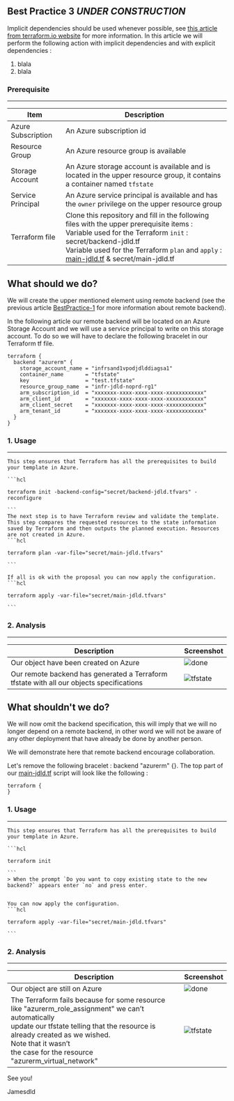 

Best Practice 3 *UNDER CONSTRUCTION*
------------
Implicit dependencies should be used whenever possible, see [this article from terraform.io website](https://www.terraform.io/intro/getting-started/dependencies.html) for more information.
In this article we will perform the following action with implicit dependencies and with explicit dependencies : 
1. blala
2. blala


### Prerequisite
-----

| Item | Description |
| ------------- | ------------- |
| Azure Subscription | An Azure subscription id |
| Resource Group | An Azure resource group is available |
| Storage Account | An Azure storage account is available and is located in the upper resource group, it contains a container named `tfstate` |
| Service Principal | An Azure service principal is available and has the `owner` privilege on the upper resource group |
| Terraform file | Clone this repository and fill in the following files with the upper prerequisite items : <br> Variable used for the Terraform `init` : secret/backend-jdld.tf <br> Variable used for the Terraform `plan` and `apply` : [main-jdld.tf](main-jdld.tf) & secret/main-jdld.tf |



What should we do?
------------
We will create the upper mentioned element using remote backend (see the previous article [BestPractice-1](../BestPractice-1) for more information about remote backend).

In the following article our remote backend will be located on an Azure Storage Account and we will use a service principal to write on this storage account.
To do so we will have to declare the following bracelet in our Terraform tf file.
```hcl
terraform {
  backend "azurerm" {
    storage_account_name = "infrsand1vpodjdlddiagsa1"
    container_name       = "tfstate"
    key                  = "test.tfstate"
    resource_group_name  = "infr-jdld-noprd-rg1"
    arm_subscription_id  = "xxxxxxx-xxxx-xxxx-xxxx-xxxxxxxxxxxx"
    arm_client_id        = "xxxxxxx-xxxx-xxxx-xxxx-xxxxxxxxxxxx"
    arm_client_secret    = "xxxxxxx-xxxx-xxxx-xxxx-xxxxxxxxxxxx"
    arm_tenant_id        = "xxxxxxx-xxxx-xxxx-xxxx-xxxxxxxxxxxx"
  }
}
```



### 1. Usage
-----

    This step ensures that Terraform has all the prerequisites to build your template in Azure.

    ```hcl

    terraform init -backend-config="secret/backend-jdld.tfvars" -reconfigure

    ```
    The next step is to have Terraform review and validate the template. 
    This step compares the requested resources to the state information saved by Terraform and then outputs the planned execution. Resources are not created in Azure.
    ```hcl

    terraform plan -var-file="secret/main-jdld.tfvars"

    ```

    If all is ok with the proposal you can now apply the configuration.
    ```hcl

    terraform apply -var-file="secret/main-jdld.tfvars"

    ```

### 2. Analysis
-----

| Description | Screenshot |
| ------------- | ------------- |
| Our object have been created on Azure  | ![done](png/done.png) |
| Our remote backend has generated a Terraform tfstate with all our objects specifications | ![tfstate](png/tfstate.png) |


What shouldn't we do?
------------
We will now omit the backend specification, this will imply that we will no longer depend on a remote backend, in other word we will not be aware of any other deployment that have already be done by another person.

We will demonstrate here that remote backend encourage collaboration.

Let's remove the following bracelet : backend "azurerm" {}.
The top part of our [main-jdld.tf](main-jdld.tf) script will look like the following : 
```hcl
terraform {
}
```

### 1. Usage
-----

    This step ensures that Terraform has all the prerequisites to build your template in Azure.

    ```hcl

    terraform init 

    ```
    > When the prompt `Do you want to copy existing state to the new backend?` appears enter `no` and press enter.


    You can now apply the configuration.
    ```hcl

    terraform apply -var-file="secret/main-jdld.tfvars"

    ```

### 2. Analysis
-----

| Description | Screenshot |
| ------------- | ------------- |
| Our object are still on Azure  | ![done](png/done.png) |
| The Terraform fails because for some resource like "azurerm_role_assignment" we can’t automatically <br> update our tfstate telling that the resource is already created as we wished. <br> Note that it wasn’t <br> the case for the resource "azurerm_virtual_network" | ![tfstate](png/error.png) |



See you!

Jamesdld